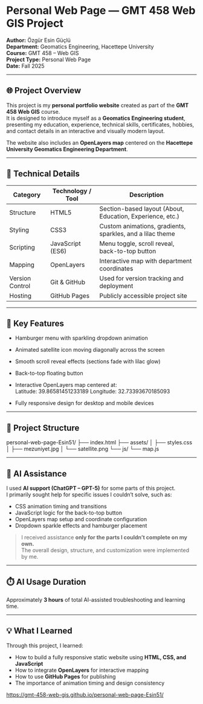 # Personal Web Page — GMT 458 Web GIS Project

**Author:** Özgür Esin Güçlü  
**Department:** Geomatics Engineering, Hacettepe University  
**Course:** GMT 458 – Web GIS  
**Project Type:** Personal Web Page  
**Date:** Fall 2025  

---

## 🌐 Project Overview
This project is my **personal portfolio website** created as part of the **GMT 458 Web GIS** course.  
It is designed to introduce myself as a **Geomatics Engineering student**, presenting my education, experience, technical skills, certificates, hobbies, and contact details in an interactive and visually modern layout.

The website also includes an **OpenLayers map** centered on the **Hacettepe University Geomatics Engineering Department**.

---

## 🧭 Technical Details

| **Category** | **Technology / Tool** | **Description** |
|---------------|------------------------|-----------------|
| Structure | HTML5 | Section-based layout (About, Education, Experience, etc.) |
| Styling | CSS3 | Custom animations, gradients, sparkles, and a lilac theme |
| Scripting | JavaScript (ES6) | Menu toggle, scroll reveal, back-to-top button |
| Mapping | OpenLayers | Interactive map with department coordinates |
| Version Control | Git & GitHub | Used for version tracking and deployment |
| Hosting | GitHub Pages | Publicly accessible project site |

---

## 🌸 Key Features
- Hamburger menu with sparkling dropdown animation  
- Animated satellite icon moving diagonally across the screen  
- Smooth scroll reveal effects (sections fade with lilac glow)  
- Back-to-top floating button  
- Interactive OpenLayers map centered at:  
Latitude: 39.86581451233189
Longitude: 32.73393670185093

- Fully responsive design for desktop and mobile devices  

---

## 📁 Project Structure
personal-web-page-Esin51/
├── index.html
├── assets/
│ ├── styles.css
│ ├── mezuniyet.jpg
│ └── satellite.png
└── js/
└── map.js


---

## 🧠 AI Assistance
I used **AI support (ChatGPT – GPT-5)** for some parts of this project.  
I primarily sought help for specific issues I couldn’t solve, such as:
- CSS animation timing and transitions  
- JavaScript logic for the back-to-top button  
- OpenLayers map setup and coordinate configuration  
- Dropdown sparkle effects and hamburger placement  

> I received assistance **only for the parts I couldn’t complete on my own.**  
> The overall design, structure, and customization were implemented by me.

---

## ⏱️ AI Usage Duration
Approximately **3 hours** of total AI-assisted troubleshooting and learning time.

---

## 💡 What I Learned
Through this project, I learned:
- How to build a fully responsive static website using **HTML, CSS, and JavaScript**  
- How to integrate **OpenLayers** for interactive mapping  
- How to use **GitHub Pages** for publishing  
- The importance of animation timing and design consistency  


https://gmt-458-web-gis.github.io/personal-web-page-Esin51/
